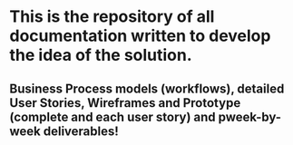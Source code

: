 # This is the repository of all documentation written to develop the idea of the solution.
## Business Process models (workflows), detailed User Stories, Wireframes and Prototype (complete and each user story) and pweek-by-week deliverables!
